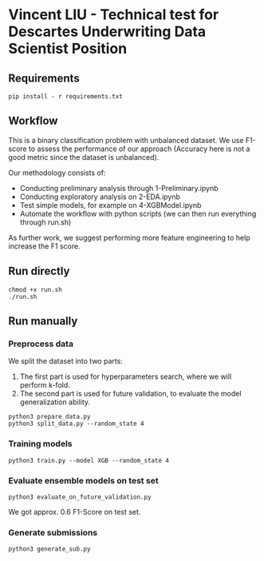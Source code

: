 # Vincent LIU - Technical test for Descartes Underwriting Data Scientist Position

## Requirements
```
pip install - r requirements.txt
```

## Workflow

This is a binary classification problem with unbalanced dataset. We use F1-score to assess the performance of our approach (Accuracy here is not a good metric since the dataset is unbalanced).

Our methodology consists of:

* Conducting preliminary analysis through 1-Preliminary.ipynb
* Conducting exploratory analysis on 2-EDA.ipynb
* Test simple models, for example on 4-XGBModel.ipynb
* Automate the workflow with python scripts (we can then run everything through run.sh)

As further work, we suggest performing more feature engineering to help increase the F1 score.
## Run directly
```
chmod +x run.sh
./run.sh
```

## Run manually

### Preprocess data
We split the dataset into two parts:
1. The first part is used for hyperparameters search, where we will perform k-fold.
2. The second part is used for future validation, to evaluate the model generalization ability.
```
python3 prepare_data.py
python3 split_data.py --random_state 4
```

### Training models
```
python3 train.py --model XGB --random_state 4
```

### Evaluate ensemble models on test set
```
python3 evaluate_on_future_validation.py
```

We got approx. 0.6 F1-Score on test set.

### Generate submissions
```
python3 generate_sub.py
```
